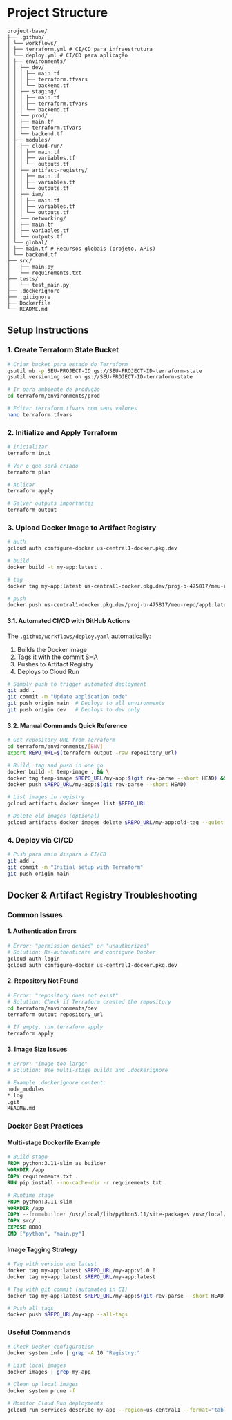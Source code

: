 # Project Structure

```
project-base/
├── .github/
│ └── workflows/
│ ├── terraform.yml # CI/CD para infraestrutura
│ └── deploy.yml # CI/CD para aplicação
│ ├── environments/
│ │ ├── dev/
│ │ │ ├── main.tf
│ │ │ ├── terraform.tfvars
│ │ │ └── backend.tf
│ │ ├── staging/
│ │ │ ├── main.tf
│ │ │ ├── terraform.tfvars
│ │ │ └── backend.tf
│ │ └── prod/
│ │ ├── main.tf
│ │ ├── terraform.tfvars
│ │ └── backend.tf
│ ├── modules/
│ │ ├── cloud-run/
│ │ │ ├── main.tf
│ │ │ ├── variables.tf
│ │ │ └── outputs.tf
│ │ ├── artifact-registry/
│ │ │ ├── main.tf
│ │ │ ├── variables.tf
│ │ │ └── outputs.tf
│ │ ├── iam/
│ │ │ ├── main.tf
│ │ │ ├── variables.tf
│ │ │ └── outputs.tf
│ │ └── networking/
│ │ ├── main.tf
│ │ ├── variables.tf
│ │ └── outputs.tf
│ └── global/
│ ├── main.tf # Recursos globais (projeto, APIs)
│ └── backend.tf
├── src/
│   ├── main.py
│   └── requirements.txt
├── tests/
│   └── test_main.py
├── .dockerignore
├── .gitignore
├── Dockerfile
└── README.md
```

## Setup Instructions

### 1. Create Terraform State Bucket

```bash
# Criar bucket para estado do Terraform
gsutil mb -p SEU-PROJECT-ID gs://SEU-PROJECT-ID-terraform-state
gsutil versioning set on gs://SEU-PROJECT-ID-terraform-state

# Ir para ambiente de produção
cd terraform/environments/prod

# Editar terraform.tfvars com seus valores
nano terraform.tfvars
```

### 2. Initialize and Apply Terraform

```bash
# Inicializar
terraform init

# Ver o que será criado
terraform plan

# Aplicar
terraform apply

# Salvar outputs importantes
terraform output
```

### 3. Upload Docker Image to Artifact Registry

```bash
# auth
gcloud auth configure-docker us-central1-docker.pkg.dev

# build
docker build -t my-app:latest .

# tag
docker tag my-app:latest us-central1-docker.pkg.dev/proj-b-475817/meu-repo/app1:latest

# push
docker push us-central1-docker.pkg.dev/proj-b-475817/meu-repo/app1:latest
```

#### 3.1. Automated CI/CD with GitHub Actions

The `.github/workflows/deploy.yaml` automatically:

1. Builds the Docker image
2. Tags it with the commit SHA
3. Pushes to Artifact Registry
4. Deploys to Cloud Run

```bash
# Simply push to trigger automated deployment
git add .
git commit -m "Update application code"
git push origin main  # Deploys to all environments
git push origin dev   # Deploys to dev only
```

#### 3.2. Manual Commands Quick Reference

```bash
# Get repository URL from Terraform
cd terraform/environments/[ENV]
export REPO_URL=$(terraform output -raw repository_url)

# Build, tag and push in one go
docker build -t temp-image . && \
docker tag temp-image $REPO_URL/my-app:$(git rev-parse --short HEAD) && \
docker push $REPO_URL/my-app:$(git rev-parse --short HEAD)

# List images in registry
gcloud artifacts docker images list $REPO_URL

# Delete old images (optional)
gcloud artifacts docker images delete $REPO_URL/my-app:old-tag --quiet
```

### 4. Deploy via CI/CD

```bash
# Push para main dispara o CI/CD
git add .
git commit -m "Initial setup with Terraform"
git push origin main
```

## Docker & Artifact Registry Troubleshooting

### Common Issues

#### 1. Authentication Errors

```bash
# Error: "permission denied" or "unauthorized"
# Solution: Re-authenticate and configure Docker
gcloud auth login
gcloud auth configure-docker us-central1-docker.pkg.dev
```

#### 2. Repository Not Found

```bash
# Error: "repository does not exist"
# Solution: Check if Terraform created the repository
cd terraform/environments/dev
terraform output repository_url

# If empty, run terraform apply
terraform apply
```

#### 3. Image Size Issues

```bash
# Error: "image too large"
# Solution: Use multi-stage builds and .dockerignore

# Example .dockerignore content:
node_modules
*.log
.git
README.md
```

### Docker Best Practices

#### Multi-stage Dockerfile Example

```dockerfile
# Build stage
FROM python:3.11-slim as builder
WORKDIR /app
COPY requirements.txt .
RUN pip install --no-cache-dir -r requirements.txt

# Runtime stage
FROM python:3.11-slim
WORKDIR /app
COPY --from=builder /usr/local/lib/python3.11/site-packages /usr/local/lib/python3.11/site-packages
COPY src/ .
EXPOSE 8080
CMD ["python", "main.py"]
```

#### Image Tagging Strategy

```bash
# Tag with version and latest
docker tag my-app:latest $REPO_URL/my-app:v1.0.0
docker tag my-app:latest $REPO_URL/my-app:latest

# Tag with git commit (automated in CI)
docker tag my-app:latest $REPO_URL/my-app:$(git rev-parse --short HEAD)

# Push all tags
docker push $REPO_URL/my-app --all-tags
```

### Useful Commands

```bash
# Check Docker configuration
docker system info | grep -A 10 "Registry:"

# List local images
docker images | grep my-app

# Clean up local images
docker system prune -f

# Monitor Cloud Run deployments
gcloud run services describe my-app --region=us-central1 --format="table(metadata.name,status.url,status.latestRevision)"
```
